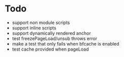 # Todo

- support non module scripts
- support inline scripts
- support dynamically rendered anchor
- test freezePageLoad/unsub throws error
- make a test that only fails when bfcache is enabled
- test cache provided when pageLoad
